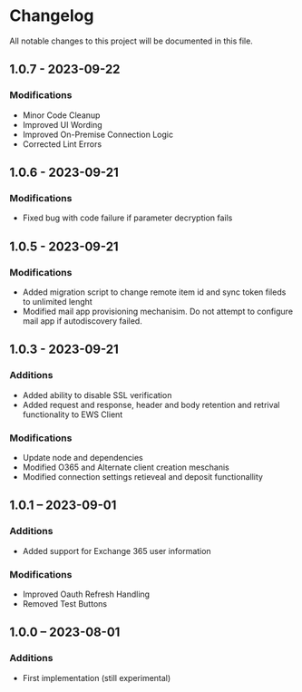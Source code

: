 # Changelog

All notable changes to this project will be documented in this file.

## 1.0.7 - 2023-09-22
### Modifications
- Minor Code Cleanup
- Improved UI Wording
- Improved On-Premise Connection Logic
- Corrected Lint Errors

## 1.0.6 - 2023-09-21
### Modifications
- Fixed bug with code failure if parameter decryption fails

## 1.0.5 - 2023-09-21
### Modifications
- Added migration script to change remote item id and sync token fileds to unlimited lenght
- Modified mail app provisioning mechanisim. Do not attempt to configure mail app if autodiscovery failed.

## 1.0.3 - 2023-09-21
### Additions
- Added ability to disable SSL verification
- Added request and response, header and body retention and retrival functionality to EWS Client
### Modifications
- Update node and dependencies
- Modified O365 and Alternate client creation meschanis 
- Modified connection settings retieveal and deposit functionallity

## 1.0.1 – 2023-09-01
### Additions
- Added support for Exchange 365 user information
### Modifications
- Improved Oauth Refresh Handling
- Removed Test Buttons

## 1.0.0 – 2023-08-01
### Additions
- First implementation (still experimental)